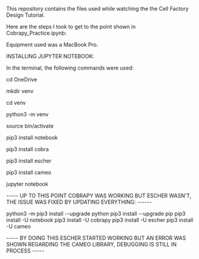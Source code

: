 This repository contains the files used while watching the the Cell Factory Design Tutorial.

Here are the steps I took to get to the point shown in Cobrapy_Practice.ipynb:

Equipment used was a MacBook Pro.

INSTALLING JUPYTER NOTEBOOK:

In the terminal, the following commands were used:

cd OneDrive

mkdir venv

cd venv

python3 -m venv

source bin/activate

pip3 install notebook

pip3 install cobra

pip3 install escher

pip3 install cameo

jupyter notebook

----- UP TO THIS POINT COBRAPY WAS WORKING BUT ESCHER WASN'T, THE ISSUE WAS FIXED BY UPDATING EVERYTHING: ------

python3 -m pip3 install --upgrade python
pip3 install --upgrade pip
pip3 install -U notebook
pip3 install -U cobrapy
pip3 install -U escher
pip3 install -U cameo

----- BY DOING THIS ESCHER STARTED WORKING BUT AN ERROR WAS SHOWN REGARDING THE CAMEO LIBRARY, DEBUGGING IS STILL IN PROCESS -----
